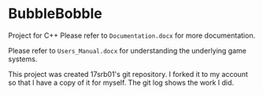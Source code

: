 # BubbleBobble
Project for C++
Please refer to `Documentation.docx` for more documentation.

Please refer to `Users_Manual.docx` for understanding the underlying game systems.

This project was created 17srb01's git repository. I forked it to my account so that I have a copy of it for myself. The git log shows the work I did. 

